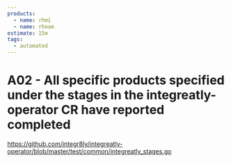 ```yaml
---
products:
  - name: rhmi
  - name: rhoam
estimate: 15m
tags:
  - automated
---
```


# A02 - All specific products specified under the stages in the integreatly-operator CR have reported completed

https://github.com/integr8ly/integreatly-operator/blob/master/test/common/integreatly_stages.go
